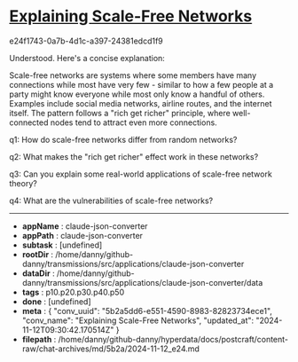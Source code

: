# [Explaining Scale-Free Networks](https://claude.ai/chat/5b2a5dd6-e551-4590-8983-82823734ece1)

e24f1743-0a7b-4d1c-a397-24381edcd1f9

 Understood. Here's a concise explanation:

Scale-free networks are systems where some members have many connections while most have very few - similar to how a few people at a party might know everyone while most only know a handful of others. Examples include social media networks, airline routes, and the internet itself. The pattern follows a "rich get richer" principle, where well-connected nodes tend to attract even more connections.

q1: How do scale-free networks differ from random networks?

q2: What makes the "rich get richer" effect work in these networks?

q3: Can you explain some real-world applications of scale-free network theory?

q4: What are the vulnerabilities of scale-free networks?

---

* **appName** : claude-json-converter
* **appPath** : claude-json-converter
* **subtask** : [undefined]
* **rootDir** : /home/danny/github-danny/transmissions/src/applications/claude-json-converter
* **dataDir** : /home/danny/github-danny/transmissions/src/applications/claude-json-converter/data
* **tags** : p10.p20.p30.p40.p50
* **done** : [undefined]
* **meta** : {
  "conv_uuid": "5b2a5dd6-e551-4590-8983-82823734ece1",
  "conv_name": "Explaining Scale-Free Networks",
  "updated_at": "2024-11-12T09:30:42.170514Z"
}
* **filepath** : /home/danny/github-danny/hyperdata/docs/postcraft/content-raw/chat-archives/md/5b2a/2024-11-12_e24.md